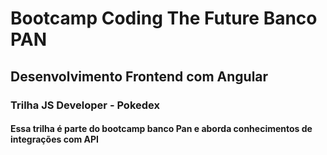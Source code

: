 # Bootcamp Coding The Future Banco PAN
## Desenvolvimento Frontend com Angular
### Trilha JS Developer - Pokedex
#### Essa trilha é parte do bootcamp banco Pan e aborda conhecimentos de integrações com API
